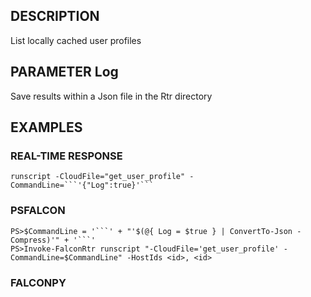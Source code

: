 ## DESCRIPTION
List locally cached user profiles

## PARAMETER Log
Save results within a Json file in the Rtr directory

## EXAMPLES

### REAL-TIME RESPONSE
```
runscript -CloudFile="get_user_profile" -CommandLine=```'{"Log":true}'```
```
### PSFALCON
```
PS>$CommandLine = '```' + "'$(@{ Log = $true } | ConvertTo-Json -Compress)'" + '```'
PS>Invoke-FalconRtr runscript "-CloudFile='get_user_profile' -CommandLine=$CommandLine" -HostIds <id>, <id>
```
### FALCONPY
